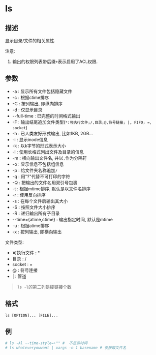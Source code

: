 # ls

## 描述

显示目录/文件的相关属性.

注意:
1. 输出的权限列表带后缀`+`表示启用了ACL权限.

## 参数
- -a : 显示所有文件包括隐藏文件
- -c : 根据ctime排序
- -C : 按列输出, 即纵向排序
- -d : 仅显示目录
- --full-time : 已完整的时间格式输出
- -F : 输出结尾追加文件类型(`*:可执行文件;/,目录;@,符号链接; |, FIFO; =, socket`)
- -h : 已人类友好形式输出, 比如1KB, 2GB...
- -i : 显示inode信息
- -k : 以k字节的形式表示大小
- -l : 使用长格式列出文件及目录的信息
- -m : 横向输出文件名, 并以`,`作为分隔符
- -o : 显示信息不包括组信息
- -p : 给文件夹名称追加`/`
- -q : 用"?"代替不可打印的字符
- -Q : 把输出的文件名用双引号包裹
- -t : 根据mtime排序, 默认是以文件名排序
- -r : 使用反向排序
- -s : 在每个文件后输出其大小
- -S : 按照文件大小排序
- -R : 递归输出所有子目录
- --time={atime,ctime} : 输出指定时间, 默认是mtime
- -u : 根据atime排序
- -x : 按列输出, 即横向输出

文件类型:
- 可执行文件 : *
- 目录 : /
- socket : =
- @ : 符号连接
- | : 管道

> `ls -l`的第二列是硬链接个数

## 格式

    ls [OPTION]... [FILE]...

## 例
```sh
# ls -Al --time-style=+"" #  不显示时间
# ls whateveryouwant | xargs -n 1 basename # 仅获取文件名
```

